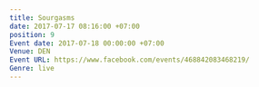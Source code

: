 ```yaml
---
title: Sourgasms
date: 2017-07-17 08:16:00 +07:00
position: 9
Event date: 2017-07-18 00:00:00 +07:00
Venue: DEN
Event URL: https://www.facebook.com/events/468842083468219/
Genre: live
---
```


